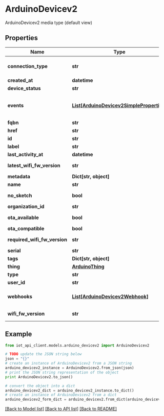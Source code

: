 # ArduinoDevicev2

ArduinoDevicev2 media type (default view)

## Properties
Name | Type | Description | Notes
------------ | ------------- | ------------- | -------------
**connection_type** | **str** | The type of the connections selected by the user when multiple connections are available | [optional] 
**created_at** | **datetime** | Creation date of the device | [optional] 
**device_status** | **str** | The connection status of the device | [optional] 
**events** | [**List[ArduinoDevicev2SimpleProperties]**](ArduinoDevicev2SimpleProperties.md) | ArduinoDevicev2SimplePropertiesCollection is the media type for an array of ArduinoDevicev2SimpleProperties (default view) | [optional] 
**fqbn** | **str** | The fully qualified board name | [optional] 
**href** | **str** | The api reference of this device | 
**id** | **str** | The arn of the device | 
**label** | **str** | The label of the device | 
**last_activity_at** | **datetime** | Last activity date | [optional] 
**latest_wifi_fw_version** | **str** | The latest version of the NINA/WIFI101 firmware available for this device | [optional] 
**metadata** | **Dict[str, object]** | The metadata of the device | [optional] 
**name** | **str** | The friendly name of the device | 
**no_sketch** | **bool** | True if the device type can not have an associated sketch | [optional] 
**organization_id** | **str** | Id of the organization the device belongs to | [optional] 
**ota_available** | **bool** | True if the device type is ready to receive OTA updated | [optional] 
**ota_compatible** | **bool** | True if the device type is OTA compatible | [optional] 
**required_wifi_fw_version** | **str** | The required version of the NINA/WIFI101 firmware needed by IoT Cloud | [optional] 
**serial** | **str** | The serial uuid of the device | 
**tags** | **Dict[str, object]** | Tags belonging to the device | [optional] 
**thing** | [**ArduinoThing**](ArduinoThing.md) |  | [optional] 
**type** | **str** | The type of the device | 
**user_id** | **str** | The id of the user | 
**webhooks** | [**List[ArduinoDevicev2Webhook]**](ArduinoDevicev2Webhook.md) | ArduinoDevicev2WebhookCollection is the media type for an array of ArduinoDevicev2Webhook (default view) | [optional] 
**wifi_fw_version** | **str** | The version of the NINA/WIFI101 firmware running on the device | [optional] 

## Example

```python
from iot_api_client.models.arduino_devicev2 import ArduinoDevicev2

# TODO update the JSON string below
json = "{}"
# create an instance of ArduinoDevicev2 from a JSON string
arduino_devicev2_instance = ArduinoDevicev2.from_json(json)
# print the JSON string representation of the object
print ArduinoDevicev2.to_json()

# convert the object into a dict
arduino_devicev2_dict = arduino_devicev2_instance.to_dict()
# create an instance of ArduinoDevicev2 from a dict
arduino_devicev2_form_dict = arduino_devicev2.from_dict(arduino_devicev2_dict)
```
[[Back to Model list]](../README.md#documentation-for-models) [[Back to API list]](../README.md#documentation-for-api-endpoints) [[Back to README]](../README.md)


